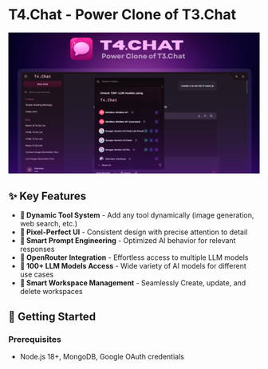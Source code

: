# T4.Chat - Power Clone of T3.Chat

![banner](public/banner.png)

## ✨ Key Features

- **🔧 Dynamic Tool System** - Add any tool dynamically (image generation, web search, etc.)
- **🎨 Pixel-Perfect UI** - Consistent design with precise attention to detail
- **🧠 Smart Prompt Engineering** - Optimized AI behavior for relevant responses
- **🔗 OpenRouter Integration** - Effortless access to multiple LLM models
- **🤖 100+ LLM Models Access** - Wide variety of AI models for different use cases
- **🤖 Smart Workspace Management** - Seamlessly Create, update, and delete workspaces

## 🚀 Getting Started

### Prerequisites

- Node.js 18+, MongoDB, Google OAuth credentials
